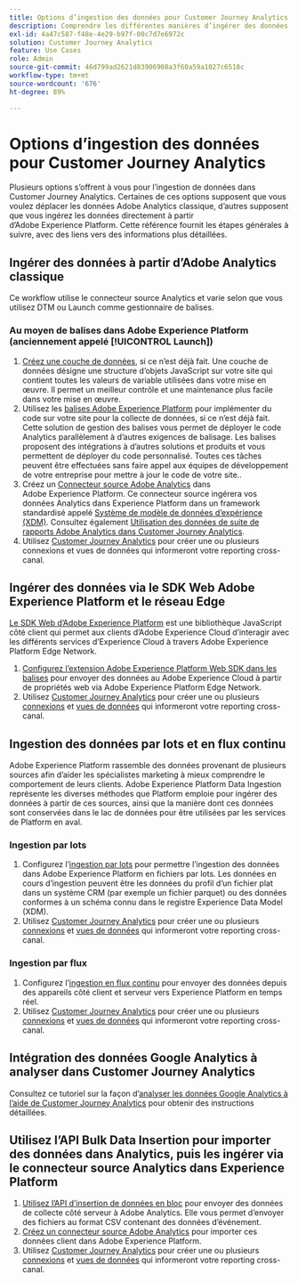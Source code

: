 ```yaml
---
title: Options d’ingestion des données pour Customer Journey Analytics
description: Comprendre les différentes manières d’ingérer des données dans Customer Journey Analytics
exl-id: 4a47c587-f48e-4e29-b97f-00c7d7e6972c
solution: Customer Journey Analytics
feature: Use Cases
role: Admin
source-git-commit: 46d799ad2621d83906908a3f60a59a1027c6518c
workflow-type: tm+mt
source-wordcount: '676'
ht-degree: 89%

---
```


# Options d’ingestion des données pour Customer Journey Analytics

Plusieurs options s’offrent à vous pour l’ingestion de données dans Customer Journey Analytics. Certaines de ces options supposent que vous voulez déplacer les données Adobe Analytics classique, d’autres supposent que vous ingérez les données directement à partir d’Adobe Experience Platform. Cette référence fournit les étapes générales à suivre, avec des liens vers des informations plus détaillées.

## Ingérer des données à partir d’Adobe Analytics classique

Ce workflow utilise le connecteur source Analytics et varie selon que vous utilisez DTM ou Launch comme gestionnaire de balises.

### Au moyen de balises dans Adobe Experience Platform (anciennement appelé [!UICONTROL Launch])

1. [Créez une couche de données](https://experienceleague.adobe.com/docs/analytics/implementation/prepare/data-layer.html?lang=fr), si ce n’est déjà fait. Une couche de données désigne une structure d’objets JavaScript sur votre site qui contient toutes les valeurs de variable utilisées dans votre mise en œuvre. Il permet un meilleur contrôle et une maintenance plus facile dans votre mise en œuvre.
1. Utilisez les [balises Adobe Experience Platform](https://experienceleague.adobe.com/docs/analytics/implementation/launch/overview.html?lang=fr) pour implémenter du code sur votre site pour la collecte de données, si ce n’est déjà fait. Cette solution de gestion des balises vous permet de déployer le code Analytics parallèlement à d’autres exigences de balisage. Les balises proposent des intégrations à d’autres solutions et produits et vous permettent de déployer du code personnalisé. Toutes ces tâches peuvent être effectuées sans faire appel aux équipes de développement de votre entreprise pour mettre à jour le code de votre site..
1. Créez un [Connecteur source Adobe Analytics](https://experienceleague.adobe.com/docs/experience-platform/sources/ui-tutorials/create/adobe-applications/analytics.html?lang=fr) dans Adobe Experience Platform. Ce connecteur source ingérera vos données Analytics dans Experience Platform dans un framework standardisé appelé [Système de modèle de données d’expérience (XDM)](https://experienceleague.adobe.com/docs/experience-platform/xdm/home.html?lang=fr). Consultez également [Utilisation des données de suite de rapports Adobe Analytics dans Customer Journey Analytics](/help/getting-started/aa-vs-cja/aa-data-in-cja.md).
1. Utilisez [Customer Journey Analytics](https://experienceleague.adobe.com/docs/analytics-platform/using/cja-overview/cja-getting-started.html?lang=fr) pour créer une ou plusieurs connexions et vues de données qui informeront votre reporting cross-canal.

## Ingérer des données via le SDK Web Adobe Experience Platform et le réseau Edge

[Le SDK Web d’Adobe Experience Platform](https://experienceleague.adobe.com/docs/experience-platform/edge/home.html?lang=fr) est une bibliothèque JavaScript côté client qui permet aux clients d’Adobe Experience Cloud d’interagir avec les différents services d’Experience Cloud à travers Adobe Experience Platform Edge Network.

1. [Configurez l’extension Adobe Experience Platform Web SDK dans les balises](https://experienceleague.adobe.com/docs/experience-platform/tags/extensions/adobe/sdk/overview.html?lang=fr) pour envoyer des données au Adobe Experience Cloud à partir de propriétés web via Adobe Experience Platform Edge Network.
1. Utilisez [Customer Journey Analytics](https://experienceleague.adobe.com/docs/analytics-platform/using/cja-overview/cja-getting-started.html?lang=fr) pour créer une ou plusieurs [connexions](/help/connections/create-connection.md) et [vues de données](/help/data-views/data-views.md) qui informeront votre reporting cross-canal.

## Ingestion des données par lots et en flux continu

Adobe Experience Platform rassemble des données provenant de plusieurs sources afin d’aider les spécialistes marketing à mieux comprendre le comportement de leurs clients. Adobe Experience Platform Data Ingestion représente les diverses méthodes que Platform emploie pour ingérer des données à partir de ces sources, ainsi que la manière dont ces données sont conservées dans le lac de données pour être utilisées par les services de Platform en aval.

### Ingestion par lots

1. Configurez l’[ingestion par lots](https://experienceleague.adobe.com/docs/experience-platform/ingestion/batch/overview.html?lang=fr#batch) pour permettre l’ingestion des données dans Adobe Experience Platform en fichiers par lots. Les données en cours d’ingestion peuvent être les données du profil d’un fichier plat dans un système CRM (par exemple un fichier parquet) ou des données conformes à un schéma connu dans le registre Experience Data Model (XDM).
1. Utilisez [Customer Journey Analytics](https://experienceleague.adobe.com/docs/analytics-platform/using/cja-overview/cja-getting-started.html?lang=fr) pour créer une ou plusieurs [connexions](/help/connections/create-connection.md) et [vues de données](/help/data-views/data-views.md) qui informeront votre reporting cross-canal.

### Ingestion par flux

1. Configurez l’[ingestion en flux continu](https://experienceleague.adobe.com/docs/experience-platform/ingestion/streaming/overview.html?lang=fr#streaming) pour envoyer des données depuis des appareils côté client et serveur vers Experience Platform en temps réel.
1. Utilisez [Customer Journey Analytics](https://experienceleague.adobe.com/docs/analytics-platform/using/cja-overview/cja-getting-started.html?lang=fr) pour créer une ou plusieurs [connexions](/help/connections/create-connection.md) et [vues de données](/help/data-views/data-views.md) qui informeront votre reporting cross-canal.

## Intégration des données Google Analytics à analyser dans Customer Journey Analytics

Consultez ce tutoriel sur la façon d’[analyser les données Google Analytics à l’aide de Customer Journey Analytics](https://experienceleague.adobe.com/docs/platform-learn/comprehensive-technical-tutorial-v22/module12/ex5.html?lang=fr) pour obtenir des instructions détaillées.

## Utilisez l’API Bulk Data Insertion pour importer des données dans Analytics, puis les ingérer via le connecteur source Analytics dans Experience Platform

1. [Utilisez l’API d’insertion de données en bloc](https://www.adobe.io/apis/experiencecloud/analytics/docs.html#!AdobeDocs/analytics-2.0-apis/master/bdia.md) pour envoyer des données de collecte côté serveur à Adobe Analytics. Elle vous permet d’envoyer des fichiers au format CSV contenant des données d’événement.
1. [Créez un connecteur source Adobe Analytics](https://experienceleague.adobe.com/docs/experience-platform/sources/ui-tutorials/create/adobe-applications/analytics.html?lang=fr) pour importer ces données client dans Adobe Experience Platform.
1. Utilisez [Customer Journey Analytics](https://experienceleague.adobe.com/docs/analytics-platform/using/cja-overview/cja-getting-started.html?lang=fr) pour créer une ou plusieurs [connexions](/help/connections/create-connection.md) et [vues de données](/help/data-views/data-views.md) qui informeront votre reporting cross-canal.
